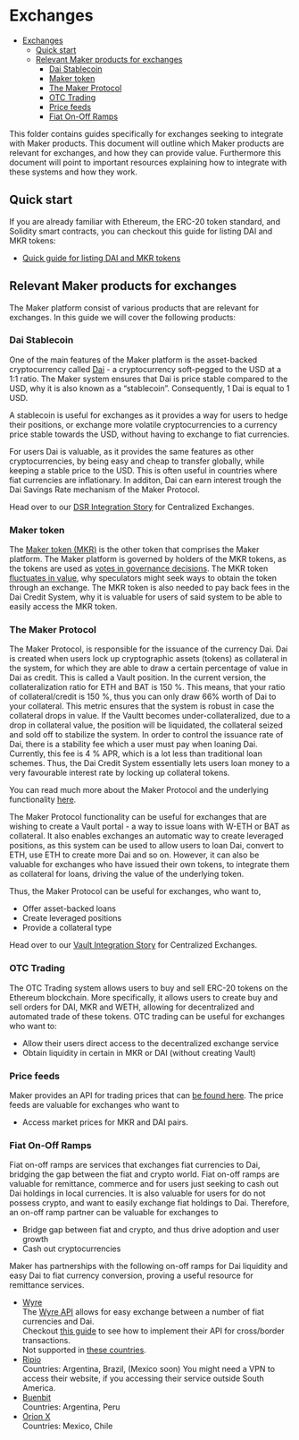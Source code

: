 # Exchanges

- [Exchanges](#exchanges)
  - [Quick start](#quick-start)
  - [Relevant Maker products for exchanges](#relevant-maker-products-for-exchanges)
    - [Dai Stablecoin](#dai-stablecoin)
    - [Maker token](#maker-token)
    - [The Maker Protocol](#the-maker-protocol)
    - [OTC Trading](#otc-trading)
    - [Price feeds](#price-feeds)
    - [Fiat On-Off Ramps](#fiat-on-off-ramps)

This folder contains guides specifically for exchanges seeking to integrate with Maker products.
This document will outline which Maker products are relevant for exchanges, and how they can provide value. Furthermore this document will point to important resources explaining how to integrate with these systems and how they work.

## Quick start

If you are already familiar with Ethereum, the ERC-20 token standard, and Solidity smart contracts, you can checkout this guide for listing DAI and MKR tokens:

- [Quick guide for listing DAI and MKR tokens](/exchanges/exchanges-guide-01/exchanges-guide-01.md)

## Relevant Maker products for exchanges

The Maker platform consist of various products that are relevant for exchanges. In this guide we will cover the following products:

### Dai Stablecoin

One of the main features of the Maker platform is the asset-backed cryptocurrency called [Dai](https://makerdao.com/) - a cryptocurrency soft-pegged to the USD at a 1:1 ratio. The Maker system ensures that Dai is price stable compared to the USD, why it is also known as a “stablecoin”. Consequently, 1 Dai is equal to 1 USD.

A stablecoin is useful for exchanges as it provides a way for users to hedge their positions, or exchange more volatile cryptocurrencies to a currency price stable towards the USD, without having to exchange to fiat currencies.

For users Dai is valuable, as it provides the same features as other cryptocurrencies, by being easy and cheap to transfer globally, while keeping a stable price to the USD. This is often useful in countries where fiat currencies are inflationary. In additon, Dai can earn interest trough the Dai Savings Rate mechanism of the Maker Protocol.

Head over to our [DSR Integration Story](https://github.com/makerdao/developerguides/tree/master/dai/dsr-integration-guide/dsr-integration-guide-01.md#centralized-exchange) for Centralized Exchanges.

### Maker token

The [Maker token (MKR)](https://makerdao.com/en/whitepaper/#mkr-token-governance) is the other token that comprises the Maker platform. The Maker platform is governed by holders of the MKR tokens, as the tokens are used as [votes in governance decisions](https://vote.makerdao.com/). The MKR token [fluctuates in value](https://coinmarketcap.com/currencies/maker/), why speculators might seek ways to obtain the token through an exchange. The MKR token is also needed to pay back fees in the Dai Credit System, why it is valuable for users of said system to be able to easily access the MKR token.

### The Maker Protocol

The Maker Protocol, is responsible for the issuance of the currency Dai. Dai is created when users lock up cryptographic assets (tokens) as collateral in the system, for which they are able to draw a certain percentage of value in Dai as credit. This is called a Vault position. In the current version, the collateralization ratio for ETH and BAT is 150 %. This means, that your ratio of collateral/credit is 150 %, thus you can only draw 66% worth of Dai to your collateral. This metric ensures that the system is robust in case the collateral drops in value. If the Vaultt becomes under-collateralized, due to a drop in collateral value, the position will be liquidated, the collateral seized and sold off to stabilize the system. In order to control the issuance rate of Dai, there is a stability fee which a user must pay when loaning Dai. Currently, this fee is 4 % APR, which is a lot less than traditional loan schemes. Thus, the Dai Credit System essentially lets users loan money to a very favourable interest rate by locking up collateral tokens.

You can read much more about the Maker Protocol and the underlying functionality [here](http://makerdao.com/whitepaper).

The Maker Protocol functionality can be useful for exchanges that are wishing to create a Vault portal - a way to issue loans with W-ETH or BAT as collateral. It also enables exchanges an automatic way to create leveraged positions, as this system can be used to allow users to loan Dai, convert to ETH, use ETH to create more Dai and so on. However, it can also be valuable for exchanges who have issued their own tokens, to integrate them as collateral for loans, driving the value of the underlying token.

Thus, the Maker Protocol can be useful for exchanges, who want to,

- Offer asset-backed loans
- Create leveraged positions
- Provide a collateral type

Head over to our [Vault Integration Story](https://github.com/makerdao/developerguides/tree/master/vault/vault-integration-guide/vault-integration-guide.md#centralized-exchange) for Centralized Exchanges.

### OTC Trading

The OTC Trading system allows users to buy and sell ERC-20 tokens on the Ethereum blockchain. More specifically, it allows users to create buy and sell orders for DAI, MKR and WETH, allowing for decentralized and automated trade of these tokens. OTC trading can be useful for exchanges who want to:

- Allow their users direct access to the decentralized exchange service
- Obtain liquidity in certain in MKR or DAI (without creating Vault)

### Price feeds

Maker provides an API for trading prices that can [be found here](https://developer.makerdao.com/oasis/api/1/).
The price feeds are valuable for exchanges who want to

- Access market prices for MKR and DAI pairs.

### Fiat On-Off Ramps

Fiat on-off ramps are services that exchanges fiat currencies to Dai, bridging the gap between the fiat and crypto world. Fiat on-off ramps are valuable for remittance, commerce and for users just seeking to cash out Dai holdings in local currencies. It is also valuable for users for do not possess crypto, and want to easily exchange fiat holdings to Dai. Therefore, an on-off ramp partner can be valuable for exchanges to

- Bridge gap between fiat and crypto, and thus drive adoption and user growth
- Cash out cryptocurrencies

Maker has partnerships with the following on-off ramps for Dai liquidity and easy Dai to fiat currency conversion, proving a useful resource for remittance services.

- [Wyre](https://www.sendwyre.com/)\
  The [Wyre API](https://www.sendwyre.com/docs/) allows for easy exchange between a number of fiat currencies and Dai.\
  Checkout [this guide](/partners/wyre/wyre-guide-01/wyre-guide-01.md) to see how to implement their API for cross/border transactions.\
  Not supported in [these countries](https://support.sendwyre.com/security/non-operational-states-in-us-and-countries).
- [Ripio](https://www.ripio.com/en/)\
  Countries: Argentina, Brazil, (Mexico soon)
  You might need a VPN to access their website, if you accessing their service outside South America.
- [Buenbit](https://www.buenbit.com/)\
  Countries: Argentina, Peru
- [Orion X](https://orionx.com/)\
  Countries: Mexico, Chile
